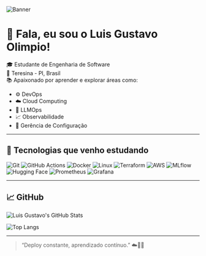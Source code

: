 ![Banner](https://capsule-render.vercel.app/api?type=waving&color=gradient&height=200&section=header&text=Luis%20Gustavo%20Olimpio&fontSize=30&fontAlignY=40)

# 👋 Fala, eu sou o Luis Gustavo Olimpio!

🎓 Estudante de Engenharia de Software  
📍 Teresina - PI, Brasil  
📚 Apaixonado por aprender e explorar áreas como:
- ⚙️ DevOps
- ☁️ Cloud Computing
- 🤖 LLMOps
- 📈 Observabilidade
- 🔧 Gerência de Configuração

---

## 🚀 Tecnologias que venho estudando

![Git](https://img.shields.io/badge/-Git-black?style=flat-square&logo=git)
![GitHub Actions](https://img.shields.io/badge/-GitHub%20Actions-black?style=flat-square&logo=github-actions)
![Docker](https://img.shields.io/badge/-Docker-black?style=flat-square&logo=docker)
![Linux](https://img.shields.io/badge/-Linux-black?style=flat-square&logo=linux)
![Terraform](https://img.shields.io/badge/-Terraform-black?style=flat-square&logo=terraform)
![AWS](https://img.shields.io/badge/-AWS-black?style=flat-square&logo=amazon-aws)
![MLflow](https://img.shields.io/badge/-MLflow-black?style=flat-square&logo=mlflow)
![Hugging Face](https://img.shields.io/badge/-HuggingFace-black?style=flat-square&logo=huggingface)
![Prometheus](https://img.shields.io/badge/-Prometheus-black?style=flat-square&logo=prometheus)
![Grafana](https://img.shields.io/badge/-Grafana-black?style=flat-square&logo=grafana)

---

## 📈 GitHub

![Luis Gustavo's GitHub Stats](https://github-readme-stats.vercel.app/api?username=luisg0c&show_icons=true&theme=radical)

![Top Langs](https://github-readme-stats.vercel.app/api/top-langs/?username=luisg0c&layout=compact&theme=radical)

---

> “Deploy constante, aprendizado contínuo.” ☁️🧠🚀

